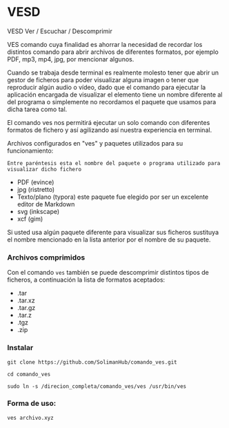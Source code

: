 
# VESD

VESD Ver / Escuchar / Descomprimir

VES comando cuya finalidad es ahorrar la necesidad de recordar los distintos comando para abrir archivos de diferentes formatos, por ejemplo PDF, mp3, mp4, jpg, por mencionar algunos.

Cuando se trabaja desde terminal es realmente molesto tener que abrir un gestor de ficheros para poder visualizar alguna imagen o tener que reproducir algún audio o vídeo, dado que el comando para ejecutar la aplicación encargada de visualizar el elemento tiene un nombre diferente al del programa o  simplemente no recordamos el paquete que usamos para dicha tarea como  tal.

El comando ves nos permitirá ejecutar un solo comando con diferentes formatos de fichero y así agilizando así nuestra experiencia en terminal.

Archivos configurados en "ves" y paquetes utilizados para su funcionamiento:

    Entre paréntesis esta el nombre del paquete o programa utilizado para visualizar dicho fichero

- PDF (evince)
- jpg (ristretto)
- Texto/plano (typora) este paquete fue elegido por ser un excelente editor de Markdown
- svg (inkscape)
- xcf (gim)

Si usted usa algún paquete diferente para visualizar sus ficheros  sustituya el nombre mencionado en la lista anterior por el nombre de su  paquete.

### Archivos comprimidos

Con el comando `ves` también se puede descomprimir distintos tipos de ficheros, a continuación la lista de formatos aceptados:

- .tar
- .tar.xz
- .tar.gz
- .tar.z
- .tgz
- .zip

### Instalar

`git clone https://github.com/SolimanHub/comando_ves.git`

`cd comando_ves`

`sudo ln -s /direcion_completa/comando_ves/ves /usr/bin/ves`

### Forma de uso:

`ves archivo.xyz`
